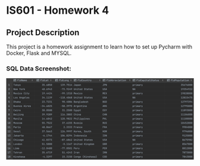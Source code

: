 # __IS601 - Homework 4__

## __Project Description__

This project is a homework assignment to learn how to set up Pycharm with Docker, Flask and MYSQL.

### __SQL Data Screenshot:__
![pycharm data query](screenshots/query.png)